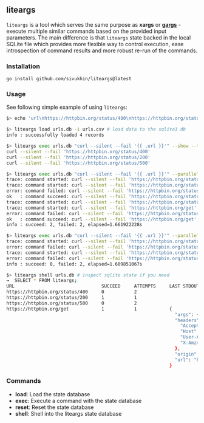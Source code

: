 ## liteargs

`liteargs` is a tool which serves the same purpose as **xargs** or [**gargs**](https://github.com/brentp/gargs) - execute multiple similar commands based on the provided input parameters. The main difference is that `liteargs` state backed in the local SQLite file which provides more flexible way to control execution, ease introspection of command results and more robust re-run of the commands.

### Installation

```
go install github.com/sivukhin/liteargs@latest
```

### Usage

See following simple example of using `liteargs`:
```sh
$> echo 'url\nhttps://httpbin.org/status/400\nhttps://httpbin.org/status/200\nhttps://httpbin.org/status/500\nhttps://httpbin.org/get\n' > urls.csv

$> liteargs load urls.db -i urls.csv # load data to the sqlite3 db
info : successfully loaded 4 records

$> liteargs exec urls.db "curl --silent --fail '{{ .url }}'" --show --take 3 # preview commands which will be executed
curl --silent --fail 'https://httpbin.org/status/400'
curl --silent --fail 'https://httpbin.org/status/200'
curl --silent --fail 'https://httpbin.org/status/500'

$> liteargs exec urls.db "curl --silent --fail '{{ .url }}'" --parallelism 2 # run commands with given parallelism
trace: command started: curl --silent --fail 'https://httpbin.org/status/400'
trace: command started: curl --silent --fail 'https://httpbin.org/status/200'
error: command failed: curl --silent --fail 'https://httpbin.org/status/400', err=exit status 22
ok   : command succeed: curl --silent --fail 'https://httpbin.org/status/200', elapsed=985.289078ms
trace: command started: curl --silent --fail 'https://httpbin.org/status/500'
trace: command started: curl --silent --fail 'https://httpbin.org/get'
error: command failed: curl --silent --fail 'https://httpbin.org/status/500', err=exit status 22
ok   : command succeed: curl --silent --fail 'https://httpbin.org/get', elapsed=662.076923ms
info : succeed: 2, failed: 2, elapsed=1.661922228s

$> liteargs exec urls.db "curl --silent --fail '{{ .url }}'" --parallelism 1 # re-run failed commands (succeed commands will be excluded automatically)
trace: command started: curl --silent --fail 'https://httpbin.org/status/400'
error: command failed: curl --silent --fail 'https://httpbin.org/status/400', err=exit status 22
trace: command started: curl --silent --fail 'https://httpbin.org/status/500'
error: command failed: curl --silent --fail 'https://httpbin.org/status/500', err=exit status 22
info : succeed: 0, failed: 2, elapsed=1.609851067s

$> liteargs shell urls.db # inspect sqlite state if you need
→  SELECT * FROM liteargs;
URL                                SUCCEED     ATTEMPTS     LAST STDOUT                                                           LAST STDERR     LAST ATTEMPT DT     
https://httpbin.org/status/400     0           2                                                                                                  2024-08-10 23:12:54
https://httpbin.org/status/200     1           1                                                                                                  2024-08-10 23:12:35
https://httpbin.org/status/500     0           2                                                                                                  2024-08-10 23:12:55
https://httpbin.org/get            1           1            {                                                                                     2024-08-10 23:12:36
                                                              "args": {},
                                                              "headers": {
                                                                "Accept": "*/*",
                                                                "Host": "httpbin.org",
                                                                "User-Agent": "curl/7.81.0",
                                                                "X-Amzn-Trace-Id": "Root=1-66b7bba4-2815de821966fb982b22d412"
                                                              },
                                                              "origin": "78.109.76.216",                                                                            
                                                              "url": "https://httpbin.org/get"                                                                      
                                                            }
```


### Commands

- **load**: Load the state database
- **exec**: Execute a command with the state database
- **reset**: Reset the state database
- **shell**: Shell into the liteargs state database
